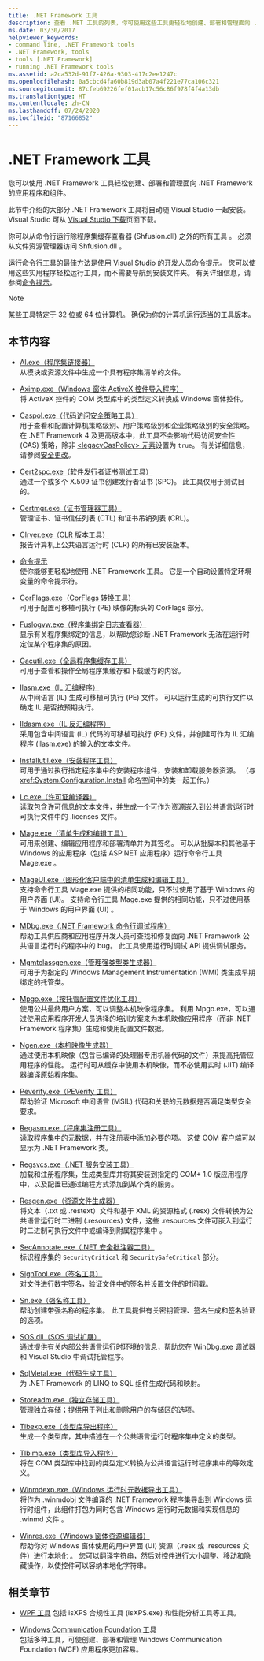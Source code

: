 ```yaml
---
title: .NET Framework 工具
description: 查看 .NET 工具的列表，你可使用这些工具更轻松地创建、部署和管理面向 .NET 的应用程序和组件。
ms.date: 03/30/2017
helpviewer_keywords:
- command line, .NET Framework tools
- .NET Framework, tools
- tools [.NET Framework]
- running .NET Framework tools
ms.assetid: a2ca532d-91f7-426a-9303-417c2ee1247c
ms.openlocfilehash: 0a5cbcd4fa60b819d3ab07a4f221e77ca106c321
ms.sourcegitcommit: 87cfeb69226fef01acb17c56c86f978f4f4a13db
ms.translationtype: HT
ms.contentlocale: zh-CN
ms.lasthandoff: 07/24/2020
ms.locfileid: "87166852"
---
```

# <a name="net-framework-tools"></a>.NET Framework 工具

您可以使用 .NET Framework 工具轻松创建、部署和管理面向 .NET Framework 的应用程序和组件。

此节中介绍的大部分 .NET Framework 工具将自动随 Visual Studio 一起安装。 Visual Studio 可从 [Visual Studio 下载](https://visualstudio.microsoft.com/downloads/?utm_medium=microsoft&utm_source=docs.microsoft.com&utm_campaign=inline+link&utm_content=download+vs2019)页面下载。

你可以从命令行运行除程序集缓存查看器 (Shfusion.dll) 之外的所有工具  。 必须从文件资源管理器访问 Shfusion.dll  。
  
运行命令行工具的最佳方法是使用 Visual Studio 的开发人员命令提示。 您可以使用这些实用程序轻松运行工具，而不需要导航到安装文件夹。 有关详细信息，请参阅[命令提示](developer-command-prompt-for-vs.md)。

> [!NOTE]
> 某些工具特定于 32 位或 64 位计算机。 确保为你的计算机运行适当的工具版本。

## <a name="in-this-section"></a>本节内容

- [Al.exe（程序集链接器）](al-exe-assembly-linker.md)  
从模块或资源文件中生成一个具有程序集清单的文件。

- [Aximp.exe（Windows 窗体 ActiveX 控件导入程序）](aximp-exe-windows-forms-activex-control-importer.md)  
将 ActiveX 控件的 COM 类型库中的类型定义转换成 Windows 窗体控件。

- [Caspol.exe（代码访问安全策略工具）](caspol-exe-code-access-security-policy-tool.md)  
用于查看和配置计算机策略级别、用户策略级别和企业策略级别的安全策略。 在 .NET Framework 4 及更高版本中，此工具不会影响代码访问安全性 (CAS) 策略，除非 [\<legacyCasPolicy> 元素](../configure-apps/file-schema/runtime/netfx40-legacysecuritypolicy-element.md)设置为 `true`。 有关详细信息，请参阅[安全更改](https://docs.microsoft.com/previous-versions/dotnet/framework/security/security-changes)。

- [Cert2spc.exe（软件发行者证书测试工具）](cert2spc-exe-software-publisher-certificate-test-tool.md)  
通过一个或多个 X.509 证书创建发行者证书 (SPC)。 此工具仅用于测试目的。

- [Certmgr.exe（证书管理器工具）](certmgr-exe-certificate-manager-tool.md)  
管理证书、证书信任列表 (CTL) 和证书吊销列表 (CRL)。

- [Clrver.exe（CLR 版本工具）](clrver-exe-clr-version-tool.md)  
报告计算机上公共语言运行时 (CLR) 的所有已安装版本。

- [命令提示](developer-command-prompt-for-vs.md)  
使你能够更轻松地使用 .NET Framework 工具。 它是一个自动设置特定环境变量的命令提示符。

- [CorFlags.exe（CorFlags 转换工具）](corflags-exe-corflags-conversion-tool.md)  
可用于配置可移植可执行 (PE) 映像的标头的 CorFlags 部分。

- [Fuslogvw.exe（程序集绑定日志查看器）](fuslogvw-exe-assembly-binding-log-viewer.md)  
显示有关程序集绑定的信息，以帮助您诊断 .NET Framework 无法在运行时定位某个程序集的原因。

- [Gacutil.exe（全局程序集缓存工具）](gacutil-exe-gac-tool.md)  
可用于查看和操作全局程序集缓存和下载缓存的内容。

- [Ilasm.exe（IL 汇编程序）](ilasm-exe-il-assembler.md)  
从中间语言 (IL) 生成可移植可执行 (PE) 文件。 可以运行生成的可执行文件以确定 IL 是否按预期执行。

- [Ildasm.exe（IL 反汇编程序）](ildasm-exe-il-disassembler.md)  
采用包含中间语言 (IL) 代码的可移植可执行 (PE) 文件，并创建可作为 IL 汇编程序 (Ilasm.exe) 的输入的文本文件。

- [Installutil.exe（安装程序工具）](installutil-exe-installer-tool.md)  
可用于通过执行指定程序集中的安装程序组件，安装和卸载服务器资源。 （与 <xref:System.Configuration.Install> 命名空间中的类一起工作。）

- [Lc.exe（许可证编译器）](lc-exe-license-compiler.md)  
读取包含许可信息的文本文件，并生成一个可作为资源嵌入到公共语言运行时可执行文件中的  .licenses 文件。

- [Mage.exe（清单生成和编辑工具）](mage-exe-manifest-generation-and-editing-tool.md)  
可用来创建、编辑应用程序和部署清单并为其签名。 可以从批脚本和其他基于 Windows 的应用程序（包括 ASP.NET 应用程序）运行命令行工具 Mage.exe  。

- [MageUI.exe（图形化客户端中的清单生成和编辑工具）](mageui-exe-manifest-generation-and-editing-tool-graphical-client.md)  
支持命令行工具 Mage.exe 提供的相同功能，只不过使用了基于 Windows 的用户界面 (UI)。 支持命令行工具 Mage.exe 提供的相同功能，只不过使用基于 Windows 的用户界面 (UI)  。

- [MDbg.exe（.NET Framework 命令行调试程序）](mdbg-exe.md)  
帮助工具供应商和应用程序开发人员可查找和修复面向 .NET Framework 公共语言运行时的程序中的 bug。 此工具使用运行时调试 API 提供调试服务。

- [Mgmtclassgen.exe（管理强类型类生成器）](mgmtclassgen-exe.md)  
可用于为指定的 Windows Management Instrumentation (WMI) 类生成早期绑定的托管类。

- [Mpgo.exe（按托管配置文件优化工具）](mpgo-exe-managed-profile-guided-optimization-tool.md)  
使用公共最终用户方案，可以调整本机映像程序集。 利用 Mpgo.exe，可以通过使用应用程序开发人员选择的培训方案来为本机映像应用程序（而非 .NET Framework 程序集）生成和使用配置文件数据。

- [Ngen.exe（本机映像生成器）](ngen-exe-native-image-generator.md)  
通过使用本机映像（包含已编译的处理器专用机器代码的文件）来提高托管应用程序的性能。 运行时可从缓存中使用本机映像，而不必使用实时 (JIT) 编译器编译原始程序集。

- [Peverify.exe（PEVerify 工具）](peverify-exe-peverify-tool.md)  
帮助验证 Microsoft 中间语言 (MSIL) 代码和关联的元数据是否满足类型安全要求。

- [Regasm.exe（程序集注册工具）](regasm-exe-assembly-registration-tool.md)  
读取程序集中的元数据，并在注册表中添加必要的项。 这使 COM 客户端可以显示为 .NET Framework 类。

- [Regsvcs.exe（.NET 服务安装工具）](regsvcs-exe-net-services-installation-tool.md)  
加载和注册程序集，生成类型库并将其安装到指定的 COM+ 1.0 版应用程序中，以及配置已通过编程方式添加到某个类的服务。

- [Resgen.exe（资源文件生成器）](resgen-exe-resource-file-generator.md)  
将文本（.txt 或 .restext）文件和基于 XML 的资源格式 (.resx) 文件转换为公共语言运行时二进制 (.resources) 文件，这些 .resources 文件可嵌入到运行时二进制可执行文件中或编译到附属程序集中     。

- [SecAnnotate.exe（.NET 安全批注器工具）](secannotate-exe-net-security-annotator-tool.md)  
标识程序集的 `SecurityCritical` 和 `SecuritySafeCritical` 部分。

- [SignTool.exe（签名工具）](signtool-exe.md)  
对文件进行数字签名，验证文件中的签名并设置文件的时间戳。

- [Sn.exe（强名称工具）](sn-exe-strong-name-tool.md)  
帮助创建带强名称的程序集。 此工具提供有关密钥管理、签名生成和签名验证的选项。

- [SOS.dll（SOS 调试扩展）](sos-dll-sos-debugging-extension.md)  
通过提供有关内部公共语言运行时环境的信息，帮助您在 WinDbg.exe 调试器和 Visual Studio 中调试托管程序。

- [SqlMetal.exe（代码生成工具）](sqlmetal-exe-code-generation-tool.md)  
为 .NET Framework 的 LINQ to SQL 组件生成代码和映射。

- [Storeadm.exe（独立存储工具）](storeadm-exe-isolated-storage-tool.md)  
管理独立存储；提供用于列出和删除用户的存储区的选项。

- [Tlbexp.exe（类型库导出程序）](tlbexp-exe-type-library-exporter.md)  
生成一个类型库，其中描述在一个公共语言运行时程序集中定义的类型。

- [Tlbimp.exe（类型库导入程序）](tlbimp-exe-type-library-importer.md)  
将在 COM 类型库中找到的类型定义转换为公共语言运行时程序集中的等效定义。

- [Winmdexp.exe（Windows 运行时元数据导出工具）](winmdexp-exe-windows-runtime-metadata-export-tool.md)  
将作为 .winmdobj 文件编译的 .NET Framework 程序集导出到 Windows 运行时组件，此组件打包为同时包含 Windows 运行时元数据和实现信息的 .winmd 文件   。

- [Winres.exe（Windows 窗体资源编辑器）](winres-exe-windows-forms-resource-editor.md)  
帮助你对 Windows 窗体使用的用户界面 (UI) 资源（.resx 或 .resources 文件）进行本地化   。 您可以翻译字符串，然后对控件进行大小调整、移动和隐藏操作，以使控件可以容纳本地化字符串。

## <a name="related-sections"></a>相关章节

- [WPF 工具](https://docs.microsoft.com/previous-versions/ms742404(v=vs.110))  
包括 isXPS 合规性工具 (isXPS.exe) 和性能分析工具等工具。

- [Windows Communication Foundation 工具](../wcf/tools.md)  
包括多种工具，可使创建、部署和管理 Windows Communication Foundation (WCF) 应用程序更加容易。
